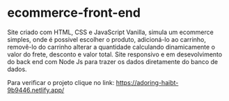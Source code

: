 # ecommerce-front-end
Site criado com HTML, CSS e JavaScript Vanilla, simula um ecommerce simples, onde é possivel escolher o produto, adicioná-lo ao carrinho, removê-lo do carrinho
alterar a quantidade calculando dinamicamente o valor do frete, desconto e valor total. Site responsivo e em desevolvimento do back end com Node Js
para trazer os dados diretamente do banco de dados.

Para verificar o projeto clique no link:
https://adoring-haibt-9b9446.netlify.app/
